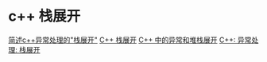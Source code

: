 # c++ 栈展开

[简述c++异常处理的"栈展开"](https://blog.csdn.net/weixin_42119041/article/details/102814408)
[C++ 栈展开](https://zhuanlan.zhihu.com/p/444322394)
[C++ 中的异常和堆栈展开](https://learn.microsoft.com/zh-cn/cpp/cpp/exceptions-and-stack-unwinding-in-cpp?view=msvc-170)
[C++: 异常处理: 栈展开](https://mzhan017.blog.csdn.net/article/details/121571924)

